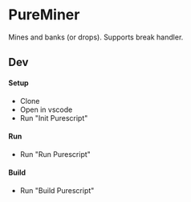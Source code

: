 # PureMiner

Mines and banks (or drops). Supports break handler.

## Dev

#### Setup

- Clone
- Open in vscode
- Run "Init Purescript"

#### Run

- Run "Run Purescript"

#### Build

- Run "Build Purescript"
